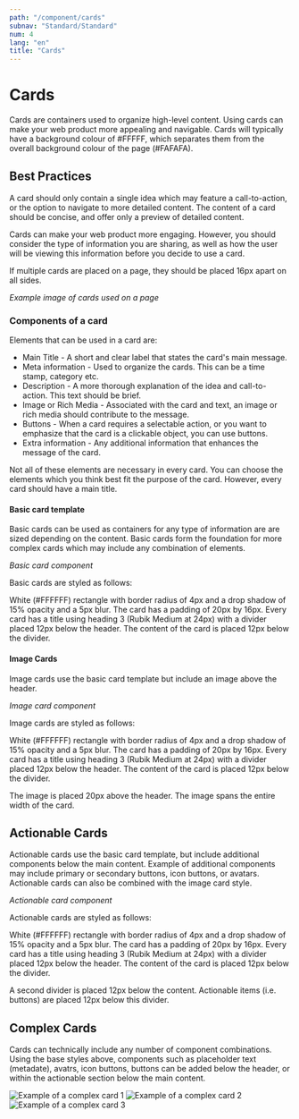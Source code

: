 ```yaml
---
path: "/component/cards"
subnav: "Standard/Standard"
num: 4
lang: "en"
title: "Cards"
---
```


# Cards

Cards are containers used to organize high-level content. Using cards can make your web product more appealing and navigable. Cards will typically have a background colour of #FFFFF, which separates them from the overall background colour of the page (#FAFAFA).

## Best Practices

A card should only contain a single idea which may feature a call-to-action, or the option to navigate to more detailed content. The content of a card should be concise, and offer only a preview of detailed content.

Cards can make your web product more engaging. However, you should consider the type of information you are sharing, as well as how the user will be viewing this information before you decide to use a card.

If multiple cards are placed on a page, they should be placed 16px apart on all sides.

*Example image of cards used on a page*

### Components of a card

Elements that can be used in a card are:

* Main Title - A short and clear label that states the card's main message.
* Meta information - Used to organize the cards. This can be a time stamp, category etc.
* Description - A more thorough explanation of the idea and call-to-action. This text should be brief.
* Image or Rich Media - Associated with the card and text, an image or rich media should contribute to the message.
* Buttons - When a card requires a selectable action, or you want to emphasize that the card is a clickable object, you can use buttons.
* Extra information - Any additional information that enhances the message of the card.

Not all of these elements are necessary in every card. You can choose the elements which you think best fit the purpose of the card. However, every card should have a main title.

#### Basic card template

Basic cards can be used as containers for any type of information are are sized depending on the content. Basic cards form the foundation for more complex cards which may include any combination of elements.

*Basic card component*

Basic cards are styled as follows:

White (#FFFFFF) rectangle with border radius of 4px and a drop shadow of 15% opacity and a 5px blur. The card has a padding of 20px by 16px. Every card has a title using heading 3 (Rubik Medium at 24px) with a divider placed 12px below the header. The content of the card is placed 12px below the divider.


#### Image Cards

Image cards use the basic card template but include an image above the header.

*Image card component*

Image cards are styled as follows:

White (#FFFFFF) rectangle with border radius of 4px and a drop shadow of 15% opacity and a 5px blur. The card has a padding of 20px by 16px. Every card has a title using heading 3 (Rubik Medium at 24px) with a divider placed 12px below the header. The content of the card is placed 12px below the divider.

The image is placed 20px above the header. The image spans the entire width of the card.

## Actionable Cards

Actionable cards use the basic card template, but include additional components below the main content. Example of additional components may include primary or secondary buttons, icon buttons, or avatars. Actionable cards can also be combined with the image card style.

*Actionable card component*

Actionable cards are styled as follows:

White (#FFFFFF) rectangle with border radius of 4px and a drop shadow of 15% opacity and a 5px blur. The card has a padding of 20px by 16px. Every card has a title using heading 3 (Rubik Medium at 24px) with a divider placed 12px below the header. The content of the card is placed 12px below the divider.

A second divider is placed 12px below the content. Actionable items (i.e. buttons) are placed 12px below this divider.

## Complex Cards

Cards can technically include any number of component combinations. Using the base styles above, components such as placeholder text (metadate), avatrs, icon buttons, buttons can be added below the header, or within the actionable section below the main content.

![Example of a complex card 1](https://github.com/gctools-outilsgc/design-system/blob/master/documentation/examples/card%20example_2.png)
![Example of a complex card 2](https://github.com/gctools-outilsgc/design-system/blob/master/documentation/examples/card%20example_3.png)
![Example of a complex card 3](https://github.com/gctools-outilsgc/design-system/blob/master/documentation/examples/card%20example_6.png)
